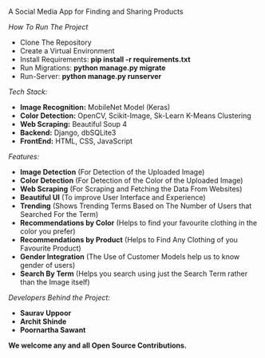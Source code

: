 A Social Media App for Finding and Sharing Products

*How To Run The Project*
- Clone The Repository
- Create a Virtual Environment
- Install Requirements: **pip install -r requirements.txt**
- Run Migrations: **python manage.py migrate**
- Run-Server: **python manage.py runserver**

*Tech Stack:*
- **Image Recognition:** MobileNet Model (Keras)
- **Color Detection:** OpenCV, Scikit-Image, Sk-Learn K-Means Clustering
- **Web Scraping:** Beautiful Soup 4
- **Backend:** Django, dbSQLite3
- **FrontEnd:** HTML, CSS, JavaScript

*Features:*
- **Image Detection** (For Detection of the Uploaded Image)
- **Color Detection** (For Detection of the Color of the Uploaded Image)
- **Web Scraping** (For Scraping and Fetching the Data From Websites)
- **Beautiful UI** (To improve User Interface and Experience)
- **Trending** (Shows Trending Terms Based on The Number of Users that Searched For the Term)
- **Recommendations by Color** (Helps to find your favourite clothing in the color you prefer)
- **Recommendations by Product** (Helps to Find Any Clothing of you Favourite Product)
- **Gender Integration** (The Use of Customer Models help us to know gender of users)
- **Search By Term** (Helps you search using just the Search Term rather than the Image itself)

*Developers Behind the Project:*
- **Saurav Uppoor** 
- **Archit Shinde**
- **Poornartha Sawant**

**We welcome any and all Open Source Contributions.**